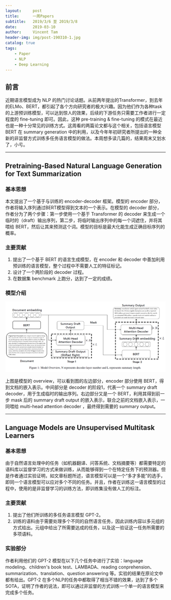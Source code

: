 ```yaml
---
layout:     post
title:      一周Papers
subtitle:   2019/3/6 至 2019/3/8
date:       2019-03-10
author:     Vincent Tam
header-img: img/post-190310-1.jpg
catalog: true
tags:
    - Paper
    - NLP
    - Deep Learning
---
```


## 前言

近期语言模型成为 NLP 的热门讨论话题。从前两年提出的Transformer，到去年的ELMo、BERT，都引起了各个方向研究者的极大兴趣。因为他们作为各种task的上游预训练模型，可以达到惊人的效果，后续的下游任务只需要工作者进行一定程度的 fine-tuning 即可。因此，这种 pre-training & fine-tuning 的模式在最近也是一种十分常见的训练方式。这周看的两篇论文都与这个相关，包括语言模型 BERT 在 summary generation 中的利用，以及今年年初研究者所提出的一种全新的非监督方式训练多任务语言模型的做法。本周想多读几篇的，结果周末又划水了，小亏。

-----


## Pretraining-Based Natural Language Generation for Text Summarization

### 基本思想

本文提出了一个基于与训练的 encoder-decoder 框架。模型的 encoder 部分，作者将输入序列通过BERT模型得到文本的一个表示。在模型的 decoder 部分，作者分为了两个步骤：第一步使用一个基于 Transformer 的 decoder 来生成一个临时的（draft）输出序列，第二步，将临时输出序列中的每一个词遮住，并将其喂给 BERT，然后让其来预测这个词。模型的目标是最大化能生成正确目标序列的概率。

### 主要贡献

1. 提出了一个基于 BERT 的语言生成模型，在 encoder 和 decoder 中善加利用预训练的语言模型，整个过程中不需要人工的特征标记。
2. 设计了一个两阶段的 decoder 过程。
3. 在数据集 benchmark 上跑分，达到了一定的成绩。

### 模型介绍

![](https://raw.githubusercontent.com/VincentTam97/_BlogImgStorage/master/images/20190308112429.png)

上图是模型的 overview，可以看到图的左边部分，encoder 部分使用 BERT，得到文档的嵌入表示。中间部分是 decoder 的阶段1，代表一个 summary draft decoder，用于生成临时的输出序列。右边部分又是一个 BERT，利用其得到前一步 mask 后的 summary draft output 的嵌入表示，联合之前的文档嵌入表示，一同喂给 multi-head attention decoder ，最终得到需要的 summary output。

-----


## Language Models are Unsupervised Multitask Learners

### 基本思想

由于自然语言处理中的任务（如机器翻译、问答系统、文档摘要等）都需要特定的语料库以监督学习的方式来做训练，从而能够得到一个在特定任务下的预测器。但是作者通过实验证明，如文章标题所述，语言模型可以是一个“多才多能”的选手，即同一个语言模型可以应对多个不同的任务。并且，作者在训练这一语言模型的过程中，使用的是非监督学习的训练方法，即训练集没有做人工的标注。

### 主要贡献

1. 提出了他们所训练的多任务语言模型 GPT-2。
2. 训练的语料由于需要处理多个不同的自然语言任务，因此训练内容以多元组的方式给出。元组中给出了所需要达成的任务，以及这一验证这一任务所需要的多项语料。

### 实验部分

作者利用他们的 GPT-2 模型在以下几个任务中进行了实验：language modeling、children's book test、LAMBADA、reading conprehension、summarization、translation、question answering 等。实验的结果在原论文中都有给出。GPT-2 在多个NLP的任务中都取得了相当不错的效果，达到了多个SOTA，证明了作者的说法，即可以通过非监督的方式训练一个单一的语言模型来完成多个任务。